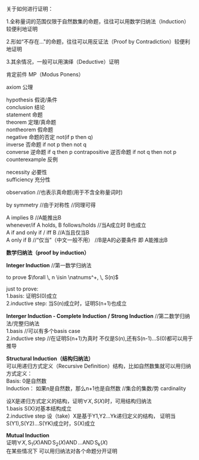  关于如何进行证明：  
 
1\.全称量词的范围仅限于自然数集的命题，往往可以用数学归纳法（Induction）较便利地证明  

2\.形如“不存在..."的命题，往往可以用反证法（Proof by Contradiction）较便利地证明  

3\.其余情况，一般可以用演绎（Deductive）证明  
  
肯定前件 MP（Modus Ponens）  

axiom 公理  
  
hypothesis 假说/条件  
conclusion 结论  
statement 命题  
theorem 定理/真命题    
nontheorem 假命题    
negative 命题的否定 not(if p then q)  
inverse 否命题 if not p then not q  
converse 逆命题 if q then p 
contrapositive 逆否命题 if not q then not p  
counterexample 反例  

necessity 必要性  
sufficiency 充分性  
  
observation //也表示真命题(用于不含全称量词时)   

by symmetry //由于对称性 //同理可得  
  
A implies B //A能推出B    
whenever/if A holds, B follows/holds //当A成立时 B也成立      
A if and only if / iff  B //A当且仅当B  
A only if B //“仅当”（中文一般不用） //B是A的必要条件 即 A能推出B  
  
  
  
**数学归纳法（proof by induction）**  
  
**Integer Induction**  //第一数学归纳法  
  
to prove $\forall \, n \isin \natnums^+, \, S(n)$  
  
just to prove:  
1\.basis: 证明S(0)成立  
2\.inductive step: 当S(n)成立时，证明S(n+1)也成立 
  
**Interger Induction - Complete Induction / Strong Induction**  //第二数学归纳法/完整归纳法    
1\.basis //可以有多个basis case    
2\.inductive step  //在证明S(n+1)为真时 不仅是S(n),还有S(n-1)...S(0)都可以用于推导  
  
**Structural Induction（结构归纳法）**  
可以用递归方式定义（Recursive Definition）结构，比如自然数集就可以用归纳方式定义：  
Basis: 0是自然数  
Induction： 如果n是自然数，那么n+1也是自然数 //集合的集数/势 cardinality    

设X是递归方式定义的结构，证明$\forall X , \, S(X)$时，可用结构归纳法  
 1\.basis S(X)对基本结构成立  
 2\.inductive step 设（take）X是基于Y1,Y2...Yk递归定义的结构， 证明当S(Y1),S(Y2)...S(YK)成立时，S(X)成立    

**Mutual Induction**  
证明$\forall X , \, \operatorname{S_1}(X) \operatorname{AND} \operatorname{S_2}(X) \operatorname{AND} ... \operatorname{AND} \operatorname{S_k}(X)$  
在某些情况下 可以用归纳法对各个命题分开证明  